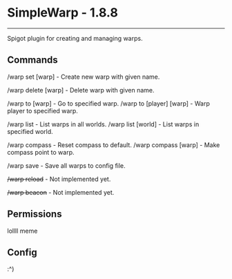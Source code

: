 # SimpleWarp - 1.8.8
---

Spigot plugin for creating and managing warps.


## Commands

/warp set \[warp\] - Create new warp with given name.

/warp delete \[warp\] - Delete warp with given name.

/warp to \[warp\] - Go to specified warp.
/warp to \[player] \[warp\] - Warp player to specified warp.

/warp list - List warps in all worlds.
/warp list \[world\] - List warps in specified world.

/warp compass - Reset compass to default.
/warp compass \[warp\] - Make compass point to warp.

/warp save - Save all warps to config file.

~~/warp reload~~ - Not implemented yet.

~~/warp beacon~~ - Not implemented yet.


## Permissions

lollll meme


## Config

:^)
